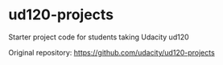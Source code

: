 ud120-projects
==============

Starter project code for students taking Udacity ud120

Original repository: https://github.com/udacity/ud120-projects
